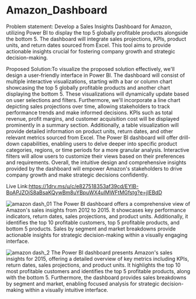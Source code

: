 # Amazon_Dashboard
Problem statement:
Develop a Sales Insights Dashboard for Amazon, utilizing Power BI to display the top 5 globally profitable products alongside the bottom 5. The dashboard will integrate sales projections, KPIs, product units, and return dates sourced from Excel. This tool aims to provide actionable insights crucial for fostering company growth and strategic decision-making.

Proposed Solution:To visualize the proposed solution effectively, we'll design a user-friendly interface in Power BI. The dashboard will consist of multiple interactive visualizations, starting with a bar or column chart showcasing the top 5 globally profitable products and another chart displaying the bottom 5. These visualizations will dynamically update based on user selections and filters.
Furthermore, we'll incorporate a line chart depicting sales projections over time, allowing stakeholders to track performance trends and make informed decisions. KPIs such as total revenue, profit margins, and customer acquisition cost will be displayed prominently in a summary section. Additionally, a table visualization will provide detailed information on product units, return dates, and other relevant metrics sourced from Excel.
The Power BI dashboard will offer drill-down capabilities, enabling users to delve deeper into specific product categories, regions, or time periods for a more granular analysis. Interactive filters will allow users to customize their views based on their preferences and requirements. Overall, the intuitive design and comprehensive insights provided by the dashboard will empower Amazon's stakeholders to drive company growth and make strategic decisions confidently.

Live Link:https://1drv.ms/u/c/e827518353af39cd/EYIB-BoAPJZOjS8aBsaKQywBm8uYBpuWX4uIMWFtMGfstg?e=jIEBdD

![amazon dash_01](https://github.com/jharajni/Amazon_Dashboard/assets/91691412/edc52e70-7c4a-4492-8f21-fc7ff9ecf06d)
The Power BI dashboard offers a comprehensive view of Amazon's sales insights from 2012 to 2015. It showcases key performance indicators, return dates, sales projections, and product units. Additionally, it identifies the top 10 profitable customers, top 5 profitable products, and bottom 5 products. Sales by segment and market breakdowns provide actionable insights for strategic decision-making within a visually engaging interface.

![amazon dash_2](https://github.com/jharajni/Amazon_Dashboard/assets/91691412/145cbd3d-fc94-4721-bc47-f79952d86f0d)
The Power BI dashboard presents Amazon's sales insights for 2015, offering a detailed overview of key metrics including KPIs, return dates, sales projections, and product units. It highlights the top 10 most profitable customers and identifies the top 5 profitable products, along with the bottom 5. Furthermore, the dashboard provides sales breakdowns by segment and market, enabling focused analysis for strategic decision-making within a visually intuitive interface.


